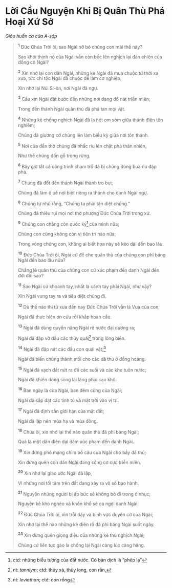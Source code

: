 # Lời Cầu Nguyện Khi Bị Quân Thù Phá Hoại Xứ Sở

_Giáo huấn ca của A-sáp_

> <sup><b>1</b></sup> Ðức Chúa Trời ôi, sao Ngài nỡ bỏ chúng con mãi thế này?
>
> Sao khói thịnh nộ của Ngài vẫn còn bốc lên nghịch lại đàn chiên của đồng cỏ Ngài?
>
> <sup><b>2</b></sup> Xin nhớ lại con dân Ngài, những kẻ Ngài đã mua chuộc từ thời xa xưa, tức chi tộc Ngài đã chuộc để làm cơ nghiệp;
>
> Xin nhớ lại Núi Si-ôn, nơi Ngài đã ngự.
>
> <sup><b>3</b></sup> Cầu xin Ngài đặt bước đến những nơi đang đổ nát triền miên;
>
> Trong đền thánh Ngài quân thù đã phá tan mọi vật.
>
> <sup><b>4</b></sup> Những kẻ chống nghịch Ngài đã la hét om sòm giữa thánh điện tôn nghiêm;
>
> Chúng đã giương cờ chúng lên làm biểu kỳ giữa nơi tôn thánh.
>
> <sup><b>5</b></sup> Nơi cửa đền thờ chúng đã nhấc rìu lên chặt phá thản nhiên,
>
> Như thể chúng đốn gỗ trong rừng.
>
> <sup><b>6</b></sup> Bây giờ tất cả công trình chạm trổ đã bị chúng dùng búa rìu đập phá.
>
> <sup><b>7</b></sup> Chúng đã đốt đền thánh Ngài thành tro bụi;
>
> Chúng đã làm ô uế nơi biệt riêng ra thánh cho danh Ngài ngự.
>
> <sup><b>8</b></sup> Chúng tự nhủ rằng, “Chúng ta phải tận diệt chúng.”
>
> Chúng đã thiêu rụi mọi nơi thờ phượng Ðức Chúa Trời trong xứ.
>
> <sup><b>9</b></sup> Chúng con chẳng còn quốc kỳ[^1-96942766-0cfe-4efa-b8cf-e1e964676e80] của mình nữa;
>
> Chúng con cũng không còn vị tiên tri nào nữa;
>
> Trong vòng chúng con, không ai biết họa này sẽ kéo dài đến bao lâu.
>
> <sup><b>10</b></sup> Ðức Chúa Trời ôi, Ngài cứ để cho quân thù của chúng con phỉ báng Ngài đến bao lâu nữa?
>
> Chẳng lẽ quân thù của chúng con cứ xúc phạm đến danh Ngài đến đời đời sao?
>
> <sup><b>11</b></sup> Sao Ngài cứ khoanh tay, nhất là cánh tay phải Ngài, như vậy?
>
> Xin Ngài vung tay ra và tiêu diệt chúng đi.
>
> <sup><b>12</b></sup> Dù thế nào thì từ xưa đến nay Ðức Chúa Trời vẫn là Vua của con;
>
> Ngài đã thực hiện ơn cứu rỗi khắp hoàn cầu.
>
> <sup><b>13</b></sup> Ngài đã dùng quyền năng Ngài rẽ nước đại dương ra;
>
> Ngài đã đập vỡ đầu các thủy quái[^2-96942766-0cfe-4efa-b8cf-e1e964676e80] trong lòng biển.
>
> <sup><b>14</b></sup> Ngài đã đập nát các đầu con quái vật;[^3-96942766-0cfe-4efa-b8cf-e1e964676e80]
>
> Ngài đã biến chúng thành mồi cho các dã thú ở đồng hoang.
>
> <sup><b>15</b></sup> Ngài đã vạch đất nứt ra để các suối và các khe tuôn nước;
>
> Ngài đã khiến dòng sông lai láng phải cạn khô.
>
> <sup><b>16</b></sup> Ban ngày là của Ngài, ban đêm cũng của Ngài;
>
> Ngài đã sắp đặt các tinh tú và mặt trời vào vị trí.
>
> <sup><b>17</b></sup> Ngài đã định sẵn giới hạn của mặt đất;
>
> Ngài đã lập nên mùa hạ và mùa đông.
>
> <sup><b>18</b></sup> Chúa ôi, xin nhớ lại thể nào quân thù đã phỉ báng Ngài;
>
> Quả là một dân điên dại dám xúc phạm đến danh Ngài.
>
> <sup><b>19</b></sup> Xin đừng phó mạng chim bồ câu của Ngài cho bầy dã thú;
>
> Xin đừng quên con dân Ngài đang sống cơ cực triền miên.
>
> <sup><b>20</b></sup> Xin nhớ lại giao ước Ngài đã lập,
>
> Vì những nơi tối tăm trên đất đang xảy ra vô số bạo hành.
>
> <sup><b>21</b></sup> Nguyện những người bị áp bức sẽ không bỏ đi trong ô nhục;
>
> Nguyện kẻ khó nghèo và khốn khổ sẽ ca ngợi danh Ngài.
>
> <sup><b>22</b></sup> Ðức Chúa Trời ôi, xin trỗi dậy và binh vực duyên cớ của Ngài;
>
> Xin nhớ lại thể nào những kẻ điên rồ đã phỉ báng Ngài suốt ngày.
>
> <sup><b>23</b></sup> Xin đừng quên giọng điệu của những kẻ thù nghịch Ngài;
>
> Chúng cứ liên tục gào la chống lại Ngài càng lúc càng hăng.

[^1-96942766-0cfe-4efa-b8cf-e1e964676e80]: ctd: những biểu tượng của đất nước. Có bản dịch là “phép lạ”

[^2-96942766-0cfe-4efa-b8cf-e1e964676e80]: nt: _tanniym_; ctd: thủy xà, thủy long, con rắn,

[^3-96942766-0cfe-4efa-b8cf-e1e964676e80]: nt: _leviathan_; ctd: con rồng
